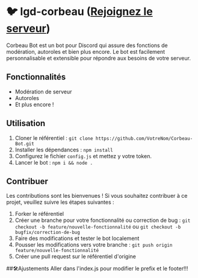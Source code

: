 # 🐦 lgd-corbeau ([Rejoignez le serveur](https://discord.gg/K5pxTKXCmC))

Corbeau Bot est un bot pour Discord qui assure des fonctions de modération,  autoroles et bien plus encore. Le bot est facilement personnalisable et extensible pour répondre aux besoins de votre serveur.


## Fonctionnalités

- Modération de serveur
- Autoroles
- Et plus encore !

## Utilisation

1. Cloner le référentiel : `git clone https://github.com/VotreNom/Corbeau-Bot.git`
2. Installer les dépendances : `npm install`
3. Configurez le fichier `config.js` et mettez y votre token.
4. Lancer le bot : `npm i && node .`

## Contribuer

Les contributions sont les bienvenues ! Si vous souhaitez contribuer à ce projet, veuillez suivre les étapes suivantes :

1. Forker le référentiel
2. Créer une branche pour votre fonctionnalité ou correction de bug : `git checkout -b feature/nouvelle-fonctionnalité` ou `git checkout -b bugfix/correction-de-bug`
3. Faire des modifications et tester le bot localement
4. Pousser les modifications vers votre branche : `git push origin feature/nouvelle-fonctionnalité`
5. Créer une pull request sur le référentiel d'origine

##🛠Ajustements
Aller dans l'index.js pour modifier le prefix et le footer!!!
